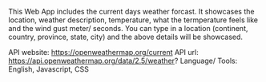 This Web App includes the current days weather forcast. It showcases the location, weather description, temperature, what the termperature feels like and the wind gust meter/ seconds.
You can type in a location (continent, country, province, state, city) and the above details will be showcased.

API website: https://openweathermap.org/current
API url: https://api.openweathermap.org/data/2.5/weather?
Language/ Tools: English, Javascript, CSS
